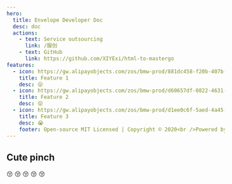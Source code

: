 ```yaml
---
hero:
  title: Envelope Developer Doc
  desc: doc
  actions:
    - text: Service outsourcing
      link: /服创
    - text: GitHub
      link: https://github.com/XIYExi/html-to-mastergo
features:
  - icon: https://gw.alipayobjects.com/zos/bmw-prod/881dc458-f20b-407b-947a-95104b5ec82b/k79dm8ih_w144_h144.png
    title: Feature 1
    desc: 😜
  - icon: https://gw.alipayobjects.com/zos/bmw-prod/d60657df-0822-4631-9d7c-e7a869c2f21c/k79dmz3q_w126_h126.png
    title: Feature 2
    desc: 😝
  - icon: https://gw.alipayobjects.com/zos/bmw-prod/d1ee0c6f-5aed-4a45-a507-339a4bfe076c/k7bjsocq_w144_h144.png
    title: Feature 3
    desc: 😭
    footer: Open-source MIT Licensed | Copyright © 2020<br />Powered by [dumi](https://d.umijs.org)
---
```


## Cute pinch

😚
😚
😚
😚
😚
